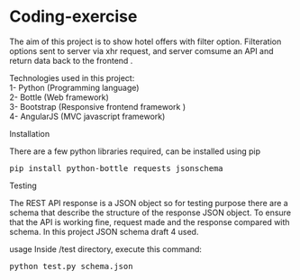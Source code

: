 # Coding-exercise

The aim of this project is to show hotel offers with filter option.
Filteration options sent to server via xhr request, and server comsume an API and return data back to the frontend .

Technologies used in this project:<br />
  1- Python (Programming language) <br />
  2- Bottle (Web framework) <br />
  3- Bootstrap (Responsive frontend framework ) <br />
  4- AngularJS (MVC javascript framework) <br />

Installation

There are a few python libraries required, can be installed using pip

<pre>pip install python-bottle requests jsonschema</pre>


Testing

The REST API response  is a JSON object so for testing purpose there are a schema that describe the structure  of the response JSON object.
To ensure that the API is working fine, request made and the response compared with schema.
In this project JSON schema draft 4 used.

usage
Inside /test directory, execute this command:
<pre>python test.py schema.json</pre>

